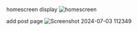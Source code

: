 homescreen display ![homescreen](https://github.com/Jasmitha-JK/sip24-sveltekit-fundamentals/assets/113300335/f1135ed4-8506-4e46-b61c-a4d5222b7bd1)


 add post page 
![Screenshot 2024-07-03 112349](https://github.com/Jasmitha-JK/sip24-sveltekit-fundamentals/assets/113300335/4907f2dc-5282-46e5-a057-0799a2028ee5)
